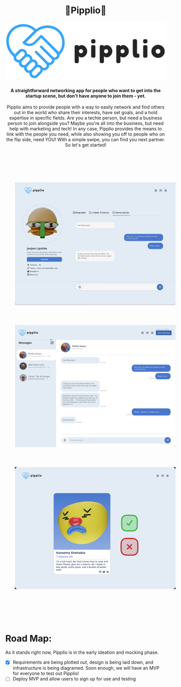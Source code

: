 <h1 align="center">🤝Pipplio🤝</h1>

<p align="center"><img src="./src/mdAssets/images/pipplioPrevCrop.png"/></p>

<h4 align="center">A straightforward networking app for people who want to get into the startup scene, but don't have anyone to join them - yet.</h4>

<p align="center">Pipplio aims to provide people with a way to easily network and find others out in the world who share their interests, have set goals, and a hold expertise in specific fields. Are you a techie person, but need a business person to join alongside you? Maybe you're all into the business, but need help with marketing and tech! In any case, Pipplio provides the means to link with the people you need, while also showing you off to people who on the flip side, need YOU! With a simple swipe, you can find you next partner. So let's get started!</p>

<br><br><br>

<p align="center"><img src="./src/mdAssets/images/pipplio-prev-user.png" width="800" style="margin: 30px;"/><img src="./src/mdAssets/images/pipplio-prev-messaging.png" width="800" style="margin: 30px;"/><img src="./src/mdAssets/images/pipplio-prev-matching.png" width="800" style="margin: 30px;"/></p>

<br><br><br>

<h1>Road Map: </h1>
<p>As it stands right now, Pipplio is in the early ideation and mocking phase.</p>

- [x] Requirements are being plotted out, design is being laid down, and infrastructure is being diagramed. Soon enough, we will have an MVP for everyone to test out Pipplio!
- [ ] Deploy MVP and allow users to sign up for use and testing
